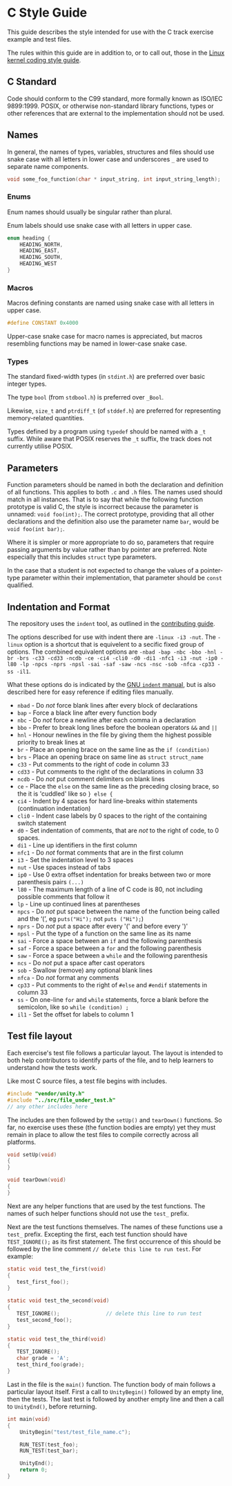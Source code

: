 # C Style Guide

This guide describes the style intended for use with the C track exercise example and test files.

The rules within this guide are in addition to, or to call out, those in the [Linux kernel coding style guide](https://www.kernel.org/doc/html/latest/process/coding-style.html).

## C Standard

Code should conform to the C99 standard, more formally known as ISO/IEC 9899:1999. POSIX, or otherwise non-standard library functions, types or other references that are external to the implementation should not be used.

## Names

In general, the names of types, variables, structures and files should use snake case with all letters in lower case and underscores `_` are used to separate name components.

```c
void some_foo_function(char * input_string, int input_string_length);
```

### Enums

Enum names should usually be singular rather than plural.

Enum labels should use snake case with all letters in upper case.

```c
enum heading {
    HEADING_NORTH,
    HEADING_EAST,
    HEADING_SOUTH,
    HEADING_WEST
}
```

### Macros

Macros defining constants are named using snake case with all letters in upper case.

```c
#define CONSTANT 0x4000
```

Upper-case snake case for macro names is appreciated, but macros resembling functions may be named in lower-case snake case.

### Types

The standard fixed-width types (in `stdint.h`) are preferred over basic integer types.

The type `bool` (from `stdbool.h`) is preferred over `_Bool`.

Likewise, `size_t` and `ptrdiff_t` (of `stddef.h`) are preferred for representing memory-related quantities.

Types defined by a program using `typedef` should be named with a `_t` suffix.
While aware that POSIX reserves the `_t` suffix, the track does not currently utilise POSIX.

## Parameters

Function parameters should be named in both the declaration and definition of all functions. This applies to both `.c` and `.h` files.
The names used should match in all instances.
That is to say that while the following function prototype is valid C, the style is incorrect because the parameter is unnamed: `void foo(int);`.
The correct prototype, providing that all other declarations and the definition also use the parameter name `bar`, would be `void foo(int bar);`.

Where it is simpler or more appropriate to do so, parameters that require passing arguments by value rather than by pointer are preferred. Note especially that this includes `struct` type parameters.

In the case that a student is not expected to change the values of a pointer-type parameter within their implementation, that parameter should be `const` qualified.

## Indentation and Format

The repository uses the `indent` tool, as outlined in the [contributing guide](https://github.com/exercism/c/blob/master/docs/CONTRIBUTING.md).

The options described for use with indent there are `-linux -i3 -nut`. The `-linux` option is a shortcut that is equivelent to a secific fixed group of options. The combined equivalent options are `-nbad -bap -nbc -bbo -hnl -br -brs -c33 -cd33 -ncdb -ce -ci4 -cli0 -d0 -di1 -nfc1 -i3 -nut -ip0 -l80 -lp -npcs -nprs -npsl -sai -saf -saw -ncs -nsc -sob -nfca -cp33 -ss -il1`.

What these options do is indicated by the [GNU `indent` manual](https://www.gnu.org/software/indent/manual/indent.html#SEC4), but is also described here for easy reference if editing files manually.

- `nbad` - Do _not_ force blank lines after every block of declarations
- `bap` - Force a black line after every function body
- `nbc` - Do _not_ force a newline after each comma in a declaration
- `bbo` - Prefer to break long lines before the boolean operators `&&` and `||`
- `hnl` - Honour newlines in the file by giving them the highest possible priority to break lines at
- `br` - Place an opening brace on the same line as the `if (condition)`
- `brs` - Place an opening brace on same line as `struct struct_name`
- `c33` - Put comments to the right of code in column 33
- `cd33` - Put comments to the right of the declarations in column 33
- `ncdb` - Do _not_ put comment delimiters on blank lines
- `ce` - Place the `else` on the same line as the preceding closing brace, so the it is 'cuddled' like so `} else {`
- `ci4` - Indent by 4 spaces for hard line-breaks within statements (continuation indentation)
- `cli0` - Indent case labels by 0 spaces to the right of the containing switch statement
- `d0` - Set indentation of comments, that are _not_ to the right of code, to 0 spaces.
- `di1` - Line up identifiers in the first column
- `nfc1` - Do _not_ format comments that are in the first column
- `i3` - Set the indentation level to 3 spaces
- `nut` - Use spaces instead of tabs
- `ip0` - Use 0 extra offset indentation for breaks between two or more parenthesis pairs `(...)`
- `l80` - The maximum length of a line of C code is 80, not including possible comments that follow it
- `lp` - Line up continued lines at parentheses
- `npcs` - Do _not_ put space between the name of the function being called and the ‘(’, eg `puts("Hi");` not `puts ("Hi");`)
- `nprs` - Do _not_ put a space after every '(' and before every ')'
- `npsl` - Put the type of a function on the same line as its name
- `sai` - Force a space between an `if` and the following parenthesis
- `saf` - Force a space between a `for` and the following parenthesis
- `saw` - Force a space between a `while` and the following parenthesis
- `ncs` - Do _not_ put a space after cast operators
- `sob` - Swallow (remove) any optional blank lines
- `nfca` - Do _not_ format any comments
- `cp33` - Put comments to the right of `#else` and `#endif` statements in column 33
- `ss` - On one-line `for` and `while` statements, force a blank before the semicolon, like so `while (condition) ;`
- `il1` - Set the offset for labels to column 1

## Test file layout

Each exercise's test file follows a particular layout.
The layout is intended to both help contributors to identify parts of the file, and to help learners to understand how the tests work.

Like most C source files, a test file begins with includes.

```c
#include "vendor/unity.h"
#include "../src/file_under_test.h"
// any other includes here
```

The includes are then followed by the `setUp()` and `tearDown()` functions.
So far, no exercise uses these (the function bodies are empty) yet they must remain in place to allow the test files to compile correctly across all platforms.

```c
void setUp(void)
{
}

void tearDown(void)
{
}
```

Next are any helper functions that are used by the test functions.
The names of such helper functions should not use the `test_` prefix.

Next are the test functions themselves.
The names of these functions use a `test_` prefix.
Excepting the first, each test function should have `TEST_IGNORE();` as its first statement.
The first occurrence of this should be followed by the line comment `// delete this line to run test`.
For example:

```c
static void test_the_first(void)
{
   test_first_foo();
}

static void test_the_second(void)
{
   TEST_IGNORE();               // delete this line to run test
   test_second_foo();
}

static void test_the_third(void)
{
   TEST_IGNORE();
   char grade = 'A';
   test_third_foo(grade);
}
```

Last in the file is the `main()` function.
The function body of main follows a particular layout itself.
First a call to `UnityBegin()` followed by an empty line, then the tests.
The last test is followed by another empty line and then a call to `UnityEnd()`, before returning.

```c
int main(void)
{
    UnityBegin("test/test_file_name.c");

    RUN_TEST(test_foo);
    RUN_TEST(test_bar);

    UnityEnd();
    return 0;
}
```
